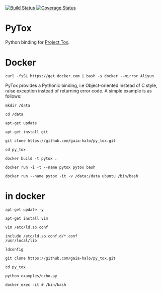 [![Build Status](http://img.shields.io/travis/TokTok/py-toxcore-c.svg)](https://travis-ci.org/TokTok/py-toxcore-c)
[![Coverage Status](https://coveralls.io/repos/github/TokTok/py-toxcore-c/badge.svg?branch=master)](https://coveralls.io/github/TokTok/py-toxcore-c?branch=master)

# PyTox

Python binding for [Project Tox](https://github.com/TokTok/c-toxcore).

# Docker

```
curl -fsSL https://get.docker.com | bash -s docker --mirror Aliyun
```

PyTox provides a Pythonic binding, i.e Object-oriented instead of C style, raise
exception instead of returning error code. A simple example is as follows:

```
mkdir /data
```

```
cd /data
```

```
apt-get update 
```

```
apt-get install git
```

```
git clone https://github.com/gaia-halo/py_tox.git
```

```
cd py_tox
```

```
docker build -t pytox .
```

```
docker run -i -t --name pytox pytox bash
```

```
docker run --name pytox -it -v /data:/data ubuntu /bin/bash
```

# in docker

```
apt-get update -y
```

```
apt-get install vim
```

```
vim /etc/ld.so.conf
```

```
include /etc/ld.so.conf.d/*.conf
/usr/local/lib
```

```
ldconfig
```

```
git clone https://github.com/gaia-halo/py_tox.git
```

```
cd py_tox
```

```
python examples/echo.py
```

```
docker exec -it # /bin/bash
```
